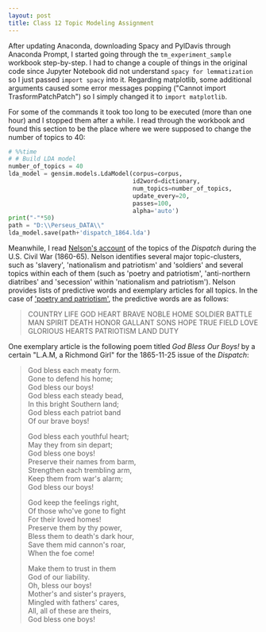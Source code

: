 ```yaml
---
layout: post
title: Class 12 Topic Modeling Assignment
---
```


After updating Anaconda, downloading Spacy and PylDavis through Anaconda Prompt, I started going through the `tm_experiment_sample` workbook step-by-step.
I had to change a couple of things in the original code since Jupyter Notebook did not understand `spacy for lemmatization` so I just passed `import spacy` into it.
Regarding matplotlib, some additional arguments caused some error messages popping ("Cannot import TrasformPatchPatch") so I simply changed it to `import matplotlib`.  

For some of the commands it took too long to be executed (more than one hour) and I stopped them after a while. I read through the workbook
and found this section to be the place where we were supposed to change the number of topics to 40:
```python
# %%time
# # Build LDA model
number_of_topics = 40
lda_model = gensim.models.LdaModel(corpus=corpus,
                                   id2word=dictionary,
                                   num_topics=number_of_topics,
                                   update_every=20,
                                   passes=100,
                                   alpha='auto')
print("-"*50)
path = "D:\\Perseus_DATA\\"
lda_model.save(path+'dispatch_1864.lda')
```  
Meanwhile, I read [Nelson's account](http://dsl.richmond.edu/dispatch/Topics) of the topics of the *Dispatch* during the U.S. Civil War (1860-65). 
Nelson identifies several major topic-clusters, such as 'slavery', 'nationalism and patriotism' and 'soldiers' and several topics within
each of them (such as 'poetry and patriotism', 'anti-northern diatribes' and 'secession' within 'nationalism and patriotism'). Nelson provides
lists of predictive words and exemplary articles for all topics. In the case of ['poetry and patriotism'](http://dsl.richmond.edu/dispatch/Topics/view/30), the predictive words are as follows:  

> COUNTRY LIFE GOD HEART BRAVE NOBLE HOME SOLDIER BATTLE MAN SPIRIT DEATH HONOR GALLANT SONS HOPE TRUE FIELD LOVE GLORIOUS HEARTS PATRIOTISM LAND DUTY  

One exemplary article is the following poem titled *God Bless Our Boys!* by a certain "L.A.M, a Richmond Girl" for the 1865-11-25 issue of the *Dispatch*:  

> God bless each meaty form.  
Gone to defend his home;  
God bless our boys!  
God bless each steady bead,  
In this bright Southern land;   
God bless each patriot band  
Of our brave boys!  
>
> God bless each youthful heart;  
May they from sin depart;  
God bless one boys!  
Preserve their names from barm,  
Strengthen each trembling arm,  
Keep them from war's alarm;  
God bless our boys!  
>
> God keep the feelings right,  
Of those who've gone to fight  
For their loved homes!  
Preserve them by thy power,  
Bless them to death's dark hour,  
Save them mid cannon's roar,  
When the foe come!  
>
> Make them to trust in them  
God of our liability.  
Oh, bless our boys!  
Mother's and sister's prayers,  
Mingled with fathers' cares,  
All, all of these are theirs,  
God bless one boys!  
